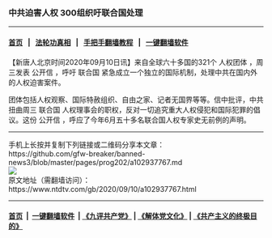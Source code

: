 ### 中共迫害人权 300组织吁联合国处理
------------------------

#### [首页](https://github.com/gfw-breaker/banned-news3/blob/master/README.md) &nbsp;&nbsp;|&nbsp;&nbsp; [法轮功真相](https://github.com/begood0513/basic/blob/master/README.md)  &nbsp;&nbsp;|&nbsp;&nbsp; [手把手翻墙教程](https://github.com/gfw-breaker/guides/wiki)  &nbsp;&nbsp;|&nbsp;&nbsp; [一键翻墙软件](https://github.com/gfw-breaker/nogfw/blob/master/README.md)  



<div><div class="post_content" itemprop="articleBody">
 <p>
  【新唐人北京时间2020年09月10日讯】来自全球六十多国的321个
  <ok href="https://www.ntdtv.com/gb/人权团体.htm">
   人权团体
  </ok>
  ，周三发表
  <ok href="https://www.ntdtv.com/gb/公开信.htm">
   公开信
  </ok>
  ，呼吁
  <ok href="https://www.ntdtv.com/gb/联合国.htm">
   联合国
  </ok>
  紧急成立一个独立的国际机制，处理中共在国内外的人权迫害案件。
 </p>
 <p>
  团体包括人权观察、国际特赦组织、自由之家、记者无国界等等。信中批评，中共扭曲周三
  <ok href="https://www.ntdtv.com/gb/联合国.htm">
   联合国
  </ok>
  人权理事会的职权，反对一切追究重大人权侵犯和国际犯罪的倡议。这份
  <ok href="https://www.ntdtv.com/gb/公开信.htm">
   公开信
  </ok>
  ，呼应了今年6月五十多名联合国人权专家史无前例的声明。
 </p>
 <div class="single_ad">
 </div>
</div>
</div>
<hr/>
手机上长按并复制下列链接或二维码分享本文章：<br/>
https://github.com/gfw-breaker/banned-news3/blob/master/pages/prog202/a102937767.md <br/>
<a href='https://github.com/gfw-breaker/banned-news3/blob/master/pages/prog202/a102937767.md'><img src='https://github.com/gfw-breaker/banned-news3/blob/master/pages/prog202/a102937767.md.png'/></a> <br/>
原文地址（需翻墙访问）：https://www.ntdtv.com/gb/2020/09/10/a102937767.html


------------------------
#### [首页](https://github.com/gfw-breaker/banned-news3/blob/master/README.md) &nbsp;|&nbsp; [一键翻墙软件](https://github.com/gfw-breaker/nogfw/blob/master/README.md) &nbsp;| [《九评共产党》](https://github.com/gfw-breaker/9ping.md/blob/master/README.md#九评之一评共产党是什么) | [《解体党文化》](https://github.com/gfw-breaker/jtdwh.md/blob/master/README.md) | [《共产主义的终极目的》](https://github.com/gfw-breaker/gczydzjmd.md/blob/master/README.md)


<img src='http://gfw-breaker.win/banned-news3/pages/prog202/a102937767.md' width='0px' height='0px'/>
